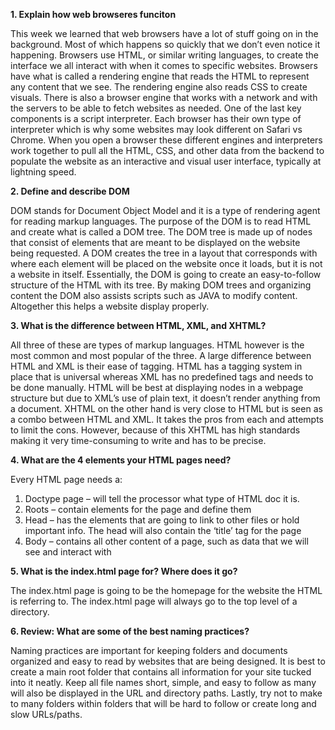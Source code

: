**1. Explain how web browseres funciton**

This week we learned that web browsers have a lot of stuff going on in the background. Most of which happens so quickly that we don’t even notice it happening. Browsers use HTML, or similar writing languages, to create the interface we all interact with when it comes to specific websites. Browsers have what is called a rendering engine that reads the HTML to represent any content that we see. The rendering engine also reads CSS to create visuals. There is also a browser engine that works with a network and with the servers to be able to fetch websites as needed. One of the last key components is a script interpreter. Each browser has their own type of interpreter which is why some websites may look different on Safari vs Chrome. When you open a browser these different engines and interpreters work together to pull all the HTML, CSS, and other data from the backend to populate the website as an interactive and visual user interface, typically at lightning speed. 

**2. Define and describe DOM**

DOM stands for Document Object Model and it is a type of rendering agent for reading markup languages. The purpose of the DOM is to read HTML and create what is called a DOM tree. The DOM tree is made up of nodes that consist of elements that are meant to be displayed on the website being requested. A DOM creates the tree in a layout that corresponds with where each element will be placed on the website once it loads, but it is not a website in itself. Essentially, the DOM is going to create an easy-to-follow structure of the HTML with its tree. By making DOM trees and organizing content the DOM also assists scripts such as JAVA to modify content. Altogether this helps a website display properly. 

**3. What is the difference between HTML, XML, and XHTML?**

All three of these are types of markup languages. HTML however is the most common and most popular of the three. A large difference between HTML and XML is their ease of tagging. HTML has a tagging system in place that is universal whereas XML has no predefined tags and needs to be done manually. HTML will be best at displaying nodes in a webpage structure but due to XML’s use of plain text, it doesn’t render anything from a document. XHTML on the other hand is very close to HTML but is seen as a combo between HTML and XML. It takes the pros from each and attempts to limit the cons. However, because of this XHTML has high standards making it very time-consuming to write and has to be precise.

**4. What are the 4 elements your HTML pages need?**

Every HTML page needs a: 
1) Doctype page – will tell the processor what type of HTML doc it is. 
2) Roots – contain elements for the page and define them 
3) Head – has the elements that are going to link to other files or hold important info. The head will also contain the ‘title’ tag for the page
4) Body – contains all other content of a page, such as data that we will see and interact with 

**5. What is the index.html page for? Where does it go?**

The index.html page is going to be the homepage for the website the HTML is referring to. The index.html page will always go to the top level of a directory.

**6. Review: What are some of the best naming practices?**

Naming practices are important for keeping folders and documents organized and easy to read by websites that are being designed. It is best to create a main root folder that contains all information for your site tucked into it neatly. Keep all file names short, simple, and easy to follow as many will also be displayed in the URL and directory paths. Lastly, try not to make to many folders within folders that will be hard to follow or create long and slow URLs/paths. 

